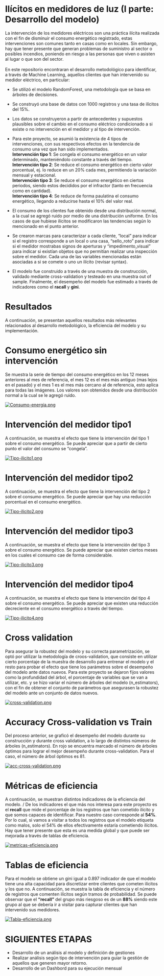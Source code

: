 # Ilícitos en medidores de luz (I parte: Desarrollo del modelo)

La intervención de los medidores eléctricos son una práctica ilícita realizada con el fin de disminuir el consumo energético registrado, estas intervenciones son comunes tanto en casas como en locales. Sin embargo, hay que tener presente que generan problemas de suministro al sector o posibles incendios, poniendo en riesgo a las personas que viven o asisten al lugar o que son del sector.\
\
En este repositorio encontraran el desarrollo metodológico para identificar, a través de Machine Learning, aquellos clientes que han intervenido su medidor eléctrico, en particular:

* Se utilizó el modelo RandomForest, una metodología que se basa en árboles de decisiones.
* Se construyó una base de datos con 1000 registros y una tasa de ilícitos del 15%.
* Los datos se construyeron a partir de antecedentes y supuestos plausibles sobre el cambio en el consumo eléctrico condicionado a si existe o no intervención en el medidor y al tipo de intervención.
* Para este proyecto, se asumió la existencia de 4 tipos de intervenciones, con sus respectivos efectos en la tendencia de consumo una vez que han sido implementados.
\
**Intervención tipo 1**: Se congela el consumo energético en un valor determinado, manteniéndolo constante a través del tiempo.
\
**Intervención tipo 2**: Se reduce el consumo energético en cierto valor porcentual, ej. lo reduce en un 20% cada mes, permitiendo la variación mensual y estacional.
\
**Intervención tipo 3**: Se reduce el consumo energético en ciertos periodos, siendo estos decididos por el infractor (tanto en frecuencia como en cantidad).
\
**Intervención tipo 4**: Se reduce de forma paulatina el consumo energético, llegando a reducirse hasta el 10% del valor real.

* El consumo de los clientes fue obtenido desde una distribución normal, a la cual se agregó ruido por medio de una distribución uniforme. En los casos de que hubiese ilícitos se modificaron las tendencias según lo mencionado en el punto anterior.
* Se crearon marcas para caracterizar a cada cliente, “local” para indicar si el registro corresponde a un local o una casa, “sello_roto” para indicar si el medidor mostrabas signos de aperturas y “impedimento_visual” para indicar si existían objetos que no permitían realizar una inspección sobre el medidor. Cada una de las variables mencionadas están asociadas a si se comete o uno un ilícito (revisar syntax).
* El modelo fue construido a través de una muestra de construcción, validado mediante cross-validation y testeado en una muestra out of sample. Finalmente, el desempeño del modelo fue estimado a través de indicadores como el **racall** y **gini**.

# Resultados
A continuación, se presentan aquellos resultados más relevantes relacionados al desarrollo metodológico, la eficiencia del modelo y su implementación.

#  Consumo energético sin intervención
Se muestra la serie de tiempo del consumo energético en los 12 meses anteriores al mes de referencia, el mes 12 es el mes más antiguo (mas lejos en el pasado) y el mes 1 es el mes más cercano al de referencia, esto aplica para todas las imágenes. Los valores son obtenidos desde una distribución normal a la cual se le agregó ruido.

[![Consumo-energia.png](https://i.postimg.cc/3rGLPnhY/Consumo-energia.png)](https://postimg.cc/t7Xt6d7M)

# Intervención del medidor tipo1
A continuación, se muestra el efecto que tiene la intervención del tipo 1 sobre el consumo energético. Se puede apreciar que a partir de cierto punto el valor del consumo se “congela”.

[![Tipo-ilicito1.png](https://i.postimg.cc/W1x8Wkyh/Tipo-ilicito1.png)](https://postimg.cc/3kC2WdYT)

# Intervención del medidor tipo2
A continuación, se muestra el efecto que tiene la intervención del tipo 2 sobre el consumo energético. Se puede apreciar que hay una reducción porcentual en el consumo energético.

[![Tipo-ilicito2.png](https://i.postimg.cc/C1cftyKm/Tipo-ilicito2.png)](https://postimg.cc/zbRBbcKg)

# Intervención del medidor tipo3
A continuación, se muestra el efecto que tiene la intervención del tipo 3 sobre el consumo energético. Se puede apreciar que existen ciertos meses en los cuales el consumo cae de forma considerable.

[![Tipo-ilicito3.png](https://i.postimg.cc/c1KQjHQ3/Tipo-ilicito3.png)](https://postimg.cc/G9C8Tbg3)

# Intervención del medidor tipo4
A continuación, se muestra el efecto que tiene la intervención del tipo 4 sobre el consumo energético. Se puede apreciar que existen una reducción decreciente en el consumo energético a través del tiempo.

[![Tipo-ilicito4.png](https://i.postimg.cc/2SjyscPt/Tipo-ilicito4.png)](https://postimg.cc/xc79HRjG)
 
# Cross validation
Para asegurar la robustez del modelo y su correcta parametrización, se optó por utilizar la metodología de croos-validation, que consiste en utilizar cierto porcentaje de la muestra de desarrollo para entrenar el modelo y el resto para probar el efecto que tiene los parámetros sobre el desempeño del modelo ante datos nuevos. Para este proyecto se dejaron fijos valores como la profundidad del árbol, el porcentaje de variables que se van a utilizar, etc. y se hizo variar el número de árboles del modelo (n_estimators), con el fin de obtener el conjunto de parámetros que asegurasen la robustez del modelo ante un conjunto de datos nuevos.

[![cross-validation.png](https://i.postimg.cc/4yrXpS3y/cross-validation.png)](https://postimg.cc/QKJL3S1Z)

# Accuracy Cross-validation vs Train
Del proceso anterior, se graficó el desempeño del modelo durante su construcción y durante cross validation, a lo largo de distintos números de árboles (n_estimators). En rojo se encuentra marcado el número de árboles óptimos para lograr el mejor desempeño durante cross-validation. Para el caso, el número de árbol óptimos es 81.

[![acc-cross-validation.png](https://i.postimg.cc/B6wnHHNn/acc-cross-validation.png)](https://postimg.cc/LYLSMqrc)

# Métricas de eficiencia
A continuación, se muestran distintos indicadores de la eficiencia del modelo.
/
De los indicadores el que más nos interesa para este proyecto es el **recall** que mide el porcentaje de los registros que han cometido ilícito y que somos capaces de identificar. Para nuestro caso corresponde al **54%**. Por lo cual, si vamos a visitar a todos los registros que el modelo etiqueta como malos, solo el 54% de ellos efectivamente estaría cometiendo ilícitos. Hay que tener presente que esta es una medida global y que puede ser mejorada a través de tablas de eficiencia.

[![metricas-eficiencia.png](https://i.postimg.cc/MTDdD0FV/metricas-eficiencia.png)](https://postimg.cc/dkh2QCvV)

# Tablas de eficiencia
Para el modelo se obtiene un gini igual a 0.897 indicador de que el modelo tiene una alta capacidad para discretizar entre clientes que cometen ilícitos y los que no.
A continuación, se muestra la tabla de eficiencia y el número de registros que comenten ilícitos según tramos de probabilidad. Se puede observar que el **“recall”** del grupo más riesgoso es de un **88%** siendo este grupo al que se debería ir a visitar para capturar clientes que han intervenido sus medidores.

[![Tabla-eficiencia.png](https://i.postimg.cc/MGbTKtTC/Tabla-eficiencia.png)](https://postimg.cc/FfzmTy0p)

# SIGUIENTES ETAPAS
* Desarrollo de un análisis al modelo y definición de gestiones
* Realizar análisis según tipo de intervención para guiar la gestión de aquellos que generen mayor retorno.
* Desarrollo de un Dashbord para su ejecución mensual
